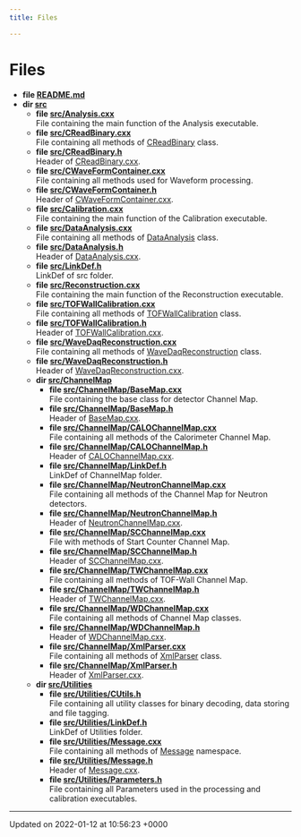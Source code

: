 ```yaml
---
title: Files

---
```


# Files




* **file [README.md](/Files/README_8md.md#file-readme.md)** 
* **dir [src](/Files/dir_68267d1309a1af8e8297ef4c3efbcdba.md#dir-src)** 
    * **file [src/Analysis.cxx](/Files/Analysis_8cxx.md#file-analysis.cxx)** <br>File containing the main function of the Analysis executable. 
    * **file [src/CReadBinary.cxx](/Files/CReadBinary_8cxx.md#file-creadbinary.cxx)** <br>File containing all methods of [CReadBinary](/Classes/classCReadBinary.md) class. 
    * **file [src/CReadBinary.h](/Files/CReadBinary_8h.md#file-creadbinary.h)** <br>Header of [CReadBinary.cxx](/Files/CReadBinary_8cxx.md#file-creadbinary.cxx). 
    * **file [src/CWaveFormContainer.cxx](/Files/CWaveFormContainer_8cxx.md#file-cwaveformcontainer.cxx)** <br>File containing all methods used for Waveform processing. 
    * **file [src/CWaveFormContainer.h](/Files/CWaveFormContainer_8h.md#file-cwaveformcontainer.h)** <br>Header of [CWaveFormContainer.cxx](/Files/CWaveFormContainer_8cxx.md#file-cwaveformcontainer.cxx). 
    * **file [src/Calibration.cxx](/Files/Calibration_8cxx.md#file-calibration.cxx)** <br>File containing the main function of the Calibration executable. 
    * **file [src/DataAnalysis.cxx](/Files/DataAnalysis_8cxx.md#file-dataanalysis.cxx)** <br>File containing all methods of [DataAnalysis](/Classes/classDataAnalysis.md) class. 
    * **file [src/DataAnalysis.h](/Files/DataAnalysis_8h.md#file-dataanalysis.h)** <br>Header of [DataAnalysis.cxx](/Files/DataAnalysis_8cxx.md#file-dataanalysis.cxx). 
    * **file [src/LinkDef.h](/Files/LinkDef_8h.md#file-linkdef.h)** <br>LinkDef of src folder. 
    * **file [src/Reconstruction.cxx](/Files/Reconstruction_8cxx.md#file-reconstruction.cxx)** <br>File containing the main function of the Reconstruction executable. 
    * **file [src/TOFWallCalibration.cxx](/Files/TOFWallCalibration_8cxx.md#file-tofwallcalibration.cxx)** <br>File containing all methods of [TOFWallCalibration](/Classes/classTOFWallCalibration.md) class. 
    * **file [src/TOFWallCalibration.h](/Files/TOFWallCalibration_8h.md#file-tofwallcalibration.h)** <br>Header of [TOFWallCalibration.cxx](/Files/TOFWallCalibration_8cxx.md#file-tofwallcalibration.cxx). 
    * **file [src/WaveDaqReconstruction.cxx](/Files/WaveDaqReconstruction_8cxx.md#file-wavedaqreconstruction.cxx)** <br>File containing all methods of [WaveDaqReconstruction](/Classes/classWaveDaqReconstruction.md) class. 
    * **file [src/WaveDaqReconstruction.h](/Files/WaveDaqReconstruction_8h.md#file-wavedaqreconstruction.h)** <br>Header of [WaveDaqReconstruction.cxx](/Files/WaveDaqReconstruction_8cxx.md#file-wavedaqreconstruction.cxx). 
    * **dir [src/ChannelMap](/Files/dir_f373e83ee03194f063cb71a08edbe6a6.md#dir-src/channelmap)** 
        * **file [src/ChannelMap/BaseMap.cxx](/Files/BaseMap_8cxx.md#file-basemap.cxx)** <br>File containing the base class for detector Channel Map. 
        * **file [src/ChannelMap/BaseMap.h](/Files/BaseMap_8h.md#file-basemap.h)** <br>Header of [BaseMap.cxx](/Files/BaseMap_8cxx.md#file-basemap.cxx). 
        * **file [src/ChannelMap/CALOChannelMap.cxx](/Files/CALOChannelMap_8cxx.md#file-calochannelmap.cxx)** <br>File containing all methods of the Calorimeter Channel Map. 
        * **file [src/ChannelMap/CALOChannelMap.h](/Files/CALOChannelMap_8h.md#file-calochannelmap.h)** <br>Header of [CALOChannelMap.cxx](/Files/CALOChannelMap_8cxx.md#file-calochannelmap.cxx). 
        * **file [src/ChannelMap/LinkDef.h](/Files/ChannelMap_2LinkDef_8h.md#file-linkdef.h)** <br>LinkDef of ChannelMap folder. 
        * **file [src/ChannelMap/NeutronChannelMap.cxx](/Files/NeutronChannelMap_8cxx.md#file-neutronchannelmap.cxx)** <br>File containing all methods of the Channel Map for Neutron detectors. 
        * **file [src/ChannelMap/NeutronChannelMap.h](/Files/NeutronChannelMap_8h.md#file-neutronchannelmap.h)** <br>Header of [NeutronChannelMap.cxx](/Files/NeutronChannelMap_8cxx.md#file-neutronchannelmap.cxx). 
        * **file [src/ChannelMap/SCChannelMap.cxx](/Files/SCChannelMap_8cxx.md#file-scchannelmap.cxx)** <br>File with methods of Start Counter Channel Map. 
        * **file [src/ChannelMap/SCChannelMap.h](/Files/SCChannelMap_8h.md#file-scchannelmap.h)** <br>Header of [SCChannelMap.cxx](/Files/SCChannelMap_8cxx.md#file-scchannelmap.cxx). 
        * **file [src/ChannelMap/TWChannelMap.cxx](/Files/TWChannelMap_8cxx.md#file-twchannelmap.cxx)** <br>File containing all methods of TOF-Wall Channel Map. 
        * **file [src/ChannelMap/TWChannelMap.h](/Files/TWChannelMap_8h.md#file-twchannelmap.h)** <br>Header of [TWChannelMap.cxx](/Files/TWChannelMap_8cxx.md#file-twchannelmap.cxx). 
        * **file [src/ChannelMap/WDChannelMap.cxx](/Files/WDChannelMap_8cxx.md#file-wdchannelmap.cxx)** <br>File containing all methods of Channel Map classes. 
        * **file [src/ChannelMap/WDChannelMap.h](/Files/WDChannelMap_8h.md#file-wdchannelmap.h)** <br>Header of [WDChannelMap.cxx](/Files/WDChannelMap_8cxx.md#file-wdchannelmap.cxx). 
        * **file [src/ChannelMap/XmlParser.cxx](/Files/XmlParser_8cxx.md#file-xmlparser.cxx)** <br>File containing all methods of [XmlParser](/Classes/classXmlParser.md) class. 
        * **file [src/ChannelMap/XmlParser.h](/Files/XmlParser_8h.md#file-xmlparser.h)** <br>Header of [XmlParser.cxx](/Files/XmlParser_8cxx.md#file-xmlparser.cxx). 
    * **dir [src/Utilities](/Files/dir_ff383ddf1aa4eab0c4ce7910366d05a5.md#dir-src/utilities)** 
        * **file [src/Utilities/CUtils.h](/Files/CUtils_8h.md#file-cutils.h)** <br>File containing all utility classes for binary decoding, data storing and file tagging. 
        * **file [src/Utilities/LinkDef.h](/Files/Utilities_2LinkDef_8h.md#file-linkdef.h)** <br>LinkDef of Utilities folder. 
        * **file [src/Utilities/Message.cxx](/Files/Message_8cxx.md#file-message.cxx)** <br>File containing all methods of [Message](/Namespaces/namespaceMessage.md) namespace. 
        * **file [src/Utilities/Message.h](/Files/Message_8h.md#file-message.h)** <br>Header of [Message.cxx](/Files/Message_8cxx.md#file-message.cxx). 
        * **file [src/Utilities/Parameters.h](/Files/Parameters_8h.md#file-parameters.h)** <br>File containing all Parameters used in the processing and calibration executables. 



-------------------------------

Updated on 2022-01-12 at 10:56:23 +0000
